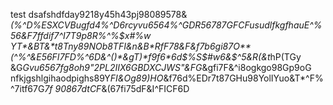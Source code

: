 test
dsafshdfday9218y45h43pj98089578&*(%^*D%ESXCVBugfd4%^*D6rcyvu6564%^GDR56787GFCFusudlfkgfhauE^%56&F7f*fdif7^I7T9p8R%^%$x#%w
YT*&BT&*t8Tny89NOb8TFI&n&B*RfF78&F&f7b6gi87O**(^%^&E56FI7FD%^6D&^()*&gT)*f9f6*6d$%S$#w6&$^5&R(*&t*hP(TGy
&G*Gvu6567fg8oh9"2PL2IIX6GBDXCJWS"&FG*&gfi7F&^i8ogkgo98Gp9oG
nfkjgshlgihaodpighs89Y*FI&*Og89)H*O*&f76d%EDr7t87GHu98YolIYuo&T*^F%^7itf67G*7f
90867dtCF*&(67fi75dF&I^FICF6D
